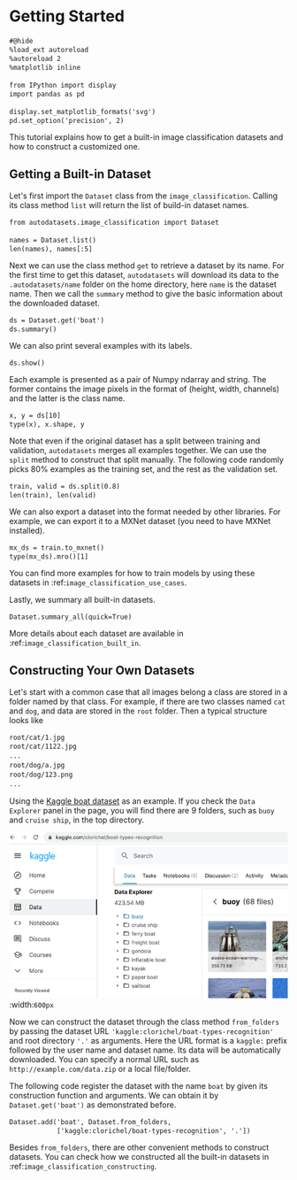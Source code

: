 # Getting Started

```{.python .input  n=1}
#@hide
%load_ext autoreload
%autoreload 2
%matplotlib inline

from IPython import display
import pandas as pd

display.set_matplotlib_formats('svg')
pd.set_option('precision', 2)
```

This tutorial explains how to get a built-in image classification datasets and how to construct a customized one. 

## Getting a Built-in Dataset

Let's first import the `Dataset` class from the `image_classification`. Calling its class method `list` will return the list of build-in dataset names.

```{.python .input  n=2}
from autodatasets.image_classification import Dataset

names = Dataset.list()
len(names), names[:5]
```

Next we can use the class method `get` to retrieve a dataset by its name. For the first time to get this dataset, `autodatasets` will download its data to the `.autodatasets/name` folder on the home directory, here `name` is the dataset name. Then we call the `summary` method to give the basic information about the downloaded dataset.

```{.python .input  n=3}
ds = Dataset.get('boat')
ds.summary()
```

We can also print several examples with its labels.

```{.python .input  n=4}
ds.show()
```

Each example is presented as a pair of Numpy ndarray and string. The former contains the image pixels in the format of (height, width, channels) and the latter is the class name.

```{.python .input}
x, y = ds[10]
type(x), x.shape, y
```

Note that even if the original dataset has a split between training and validation, `autodatasets` merges all examples together. We can use the `split` method to construct that split manually. The following code randomly picks 80% examples as the training set, and the rest as the validation set.

```{.python .input}
train, valid = ds.split(0.8)
len(train), len(valid)
```

We can also export a dataset into the format needed by other libraries. For example, we can export it to a MXNet dataset (you need to have MXNet installed).

```{.python .input}
mx_ds = train.to_mxnet()
type(mx_ds).mro()[1]
```

You can find more examples for how to train models by using these datasets in :ref:`image_classification_use_cases`. 

Lastly, we summary all built-in datasets.

```{.python .input}
Dataset.summary_all(quick=True)
```

More details about each dataset are available in :ref:`image_classification_built_in`. 

## Constructing Your Own Datasets

Let's start with a common case that all images belong a class are stored in a folder named by that class. For example, if there are two classes named `cat` and `dog`, and data are stored in the `root` folder. Then a typical structure looks like

```bash
root/cat/1.jpg
root/cat/1122.jpg
...
root/dog/a.jpg
root/dog/123.png
...
```


Using the [Kaggle  boat dataset](https://www.kaggle.com/clorichel/boat-types-recognition) as an example. If you check the `Data Explorer` panel in the page, you will find there are 9 folders, such as `buoy` and 
`cruise ship`, in the top directory. 

![Kaggle boat dataset file structure](../img/kaggle_boat.png)
:width:`600px`


Now we can construct the dataset through the class method `from_folders` by passing the dataset URL `'kaggle:clorichel/boat-types-recognition'` and root directory `'.'`  as arguments. Here the URL format is a `kaggle:` prefix followed by the user name and dataset name. Its data will be automatically downloaded. You can specify a normal URL such as `http://example.com/data.zip` or a local file/folder. 

The following code register the dataset with the name `boat` by given its construction function and arguments. We can obtain it by `Dataset.get('boat')` as demonstrated before.

```{.python .input}
Dataset.add('boat', Dataset.from_folders, 
            ['kaggle:clorichel/boat-types-recognition', '.'])
```

Besides `from_folders`, there are other convenient methods to construct datasets. You can check how we constructed all the built-in datasets in :ref:`image_classification_constructing`.
